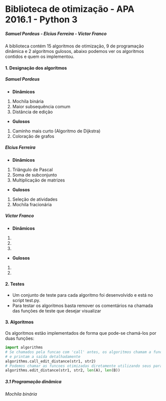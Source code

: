 # Biblioteca de otimização - APA 2016.1 - Python 3
##### Samuel Pordeus - Elcius Ferreira - Victor Franco
A biblioteca contém 15 algoritmos de otimização, 9 de programação dinâmica e 2 algoritmos gulosos, abaixo podemos ver os algoritmos contidos e quem os implementou.

#### 1. Designação dos algoritmos
##### **_Samuel Pordeus_**
* **Dinâmicos**
1. Mochila binária
2. Maior subsequência comum
3. Distância de edição
* **Gulosos**
1. Caminho mais curto (Algoritmo de Dijkstra)
2. Coloração de grafos

##### **_Elcius Ferreira_**
* **Dinâmicos**
1. Triângulo de Pascal
2. Soma de subconjunto
3. Multiplicação de matrizes
* **Gulosos**
1. Seleção de atividades
2. Mochila fracionária

##### **_Victor Franco_**
* **Dinâmicos**
1.
2.
3.
* **Gulosos**
1.
2.

#### 2. Testes
* Um conjunto de teste para cada algoritmo foi desenvolvido e está no script test.py.
* Para testar os algoritmos basta remover os comentários na chamada das funções de teste que desejar visualizar

#### 3. Algoritmos
Os algoritmos estão implementados de forma que pode-se chamá-los por duas funções:
```python
import algorithms
# Se chamados pela funcao com 'call' antes, os algoritmos chamam a funcao original
# e printam a saída detalhadamente
algorithms.call_edit_distance(str1, str2)
# Podemos chamar as funcoes otimizadas diretamente utilizando seus parametros originais
algorithms.edit_distance(str1, str2, len(A), len(B))
```
##### 3.1 Programação dinâmica
###### Mochila binária
